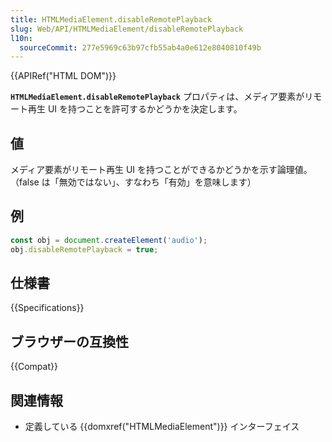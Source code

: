 ```yaml
---
title: HTMLMediaElement.disableRemotePlayback
slug: Web/API/HTMLMediaElement/disableRemotePlayback
l10n:
  sourceCommit: 277e5969c63b97cfb55ab4a0e612e8040810f49b
---
```


{{APIRef("HTML DOM")}}

**`HTMLMediaElement.disableRemotePlayback`** プロパティは、メディア要素がリモート再生 UI を持つことを許可するかどうかを決定します。

## 値

メディア要素がリモート再生 UI を持つことができるかどうかを示す論理値。（false は「無効ではない」、すなわち「有効」を意味します）

## 例

```js
const obj = document.createElement('audio');
obj.disableRemotePlayback = true;
```

## 仕様書

{{Specifications}}

## ブラウザーの互換性

{{Compat}}

## 関連情報

- 定義している {{domxref("HTMLMediaElement")}} インターフェイス
